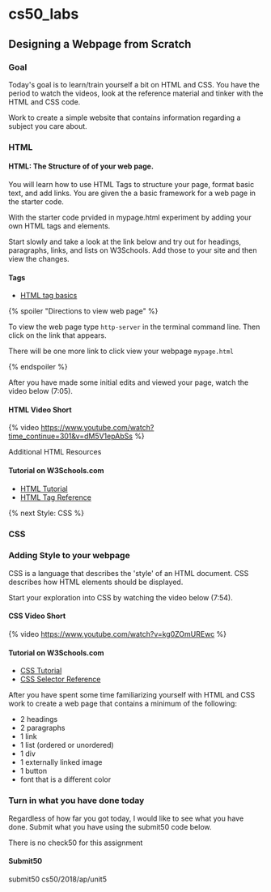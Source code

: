 # cs50_labs

## Designing a Webpage from Scratch

### Goal

Today's goal is to learn/train yourself a bit on HTML and CSS. You have the period to watch the videos, look at the reference material and tinker with the HTML and CSS code.

Work to create a simple website that contains information regarding a subject you care about. 

### HTML

#### HTML: The Structure of of your web page. 

You will learn how to use HTML Tags to structure your page, format basic text, and add links.
You are given the a basic framework for a web page in the starter code.

With the starter code prvided in mypage.html experiment by adding your own HTML tags and elements. 

Start slowly and take a look at the link below and try out for headings, paragraphs, links, and lists on W3Schools.
Add those to your site and then view the changes. 

#### Tags
* [HTML tag basics](https://www.w3schools.com/hTml/html_basic.asp)

{% spoiler "Directions to view web page" %}

To view the web page type `http-server` in the terminal command line.
Then click on the link that appears.

There will be one more link to click view your webpage `mypage.html`

{% endspoiler %}

After you have made some initial edits and viewed your page, watch the video below (7:05).

#### HTML Video Short
{% video https://www.youtube.com/watch?time_continue=301&v=dM5V1epAbSs %}

Additional HTML Resources 

#### Tutorial on W3Schools.com
* [HTML Tutorial](https://www.w3schools.com/html/)
* [HTML Tag Reference](https://www.w3schools.com/tags/default.asp)

{% next Style: CSS %}

### CSS

### Adding Style to your webpage 

CSS is a language that describes the 'style' of an HTML document.
CSS describes how HTML elements should be displayed.

Start your exploration into CSS by watching the video below (7:54). 

#### CSS Video Short
{% video https://www.youtube.com/watch?v=kg0ZOmUREwc %}

#### Tutorial on W3Schools.com
* [CSS Tutorial](https://www.w3schools.com/css/)
* [CSS Selector Reference](https://www.w3schools.com/cssref/css_selectors.asp)

After you have spent some time familiarizing yourself with HTML and CSS work to create a web page
that contains a minimum of the following:

* 2 headings 
* 2 paragraphs 
* 1 link
* 1 list (ordered or unordered)
* 1 div
* 1 externally linked image
* 1 button
* font that is a different color

### Turn in what you have done today

Regardless of how far you got today, I would like to see what you have done. 
Submit what you have using the submit50 code below. 

There is no check50 for this assignment 

#### Submit50

submit50 cs50/2018/ap/unit5
